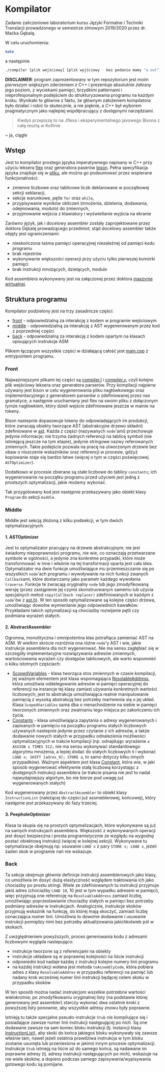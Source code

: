 # Kompilator

Zadanie zaliczeniowe laboratorium kursu Języki Formalne i Techniki Translacji prowadzonego w semestrze zimowym 2019/2020 przez dr. Maćka Gębalę.

W celu uruchomienia:

```bash
make
```
a następinie
```bash
./compiler [plik wejściowy] [plik wyjściowy - bez podania mamy "a.out"]
```

**DISCLAIMER**: program zaprezentowany w tym repozytorium jest moim *pierwszym* większym zderzeniem z C++ i prezentuje absolutnie *żałosny* jego poziom, z wyciekami pamięci, 
brzydkimi patternami i nieprofesjonalnym podejściem do strukturyzowania programu na każdym kroku. Wynikało to głównie z faktu, że głównym założeniem kompilatora było działać i 
robić to skutecznie, a nie pięknie, a C++ był wyborem pragmatycznym jako najlepiej współpracujący z dostępnymi narzędziami.

> Kiedyś przepiszę to na Jflexa i eksperymentalnego javowego Bisona z całą resztą w Kotlinie

~ ja, ciągle

## Wstęp

Jest to kompilator prostego języka imperatywnego napisany w C++ przy użyciu leksera [flex](https://github.com/westes/flex) oraz generatora paserów [bison](https://www.gnu.org/software/bison/). Pełna specyfikacja języka znajduje się w [pliku](./specs.pdf), ale można go podsumować przez wspierane funkcjonalności:
- zmienne liczbowe oraz tablicowe liczb deklarowane w początkowej sekcji seklaracji,
- sekcje warunkowe, pętle `for` oraz `while`,
- przypisywanie wyników obliczeń (mnożenia, dzielenia, dodawania, odejmowania, modulo) do zmiennych,
- przyjmowanie wejścia z klawiatury i wyświetlanie wyjścia na ekranie

Zarówno język, jak i docelowy assembler zostały zaprojektowane przez doktora Gębalę prowadzącego przedmiot; stąd docelowy assembler także objęty jest ograniczeniami:
- nieskończona taśma pamięci operacyjnej niezależnej od pamięci kodu programu
- brak rejestrów
- wykonywanie większości operacji przy użyciu tylko pierwszej komórki pamięci
- brak instrukcji mnożących, dzielących, modulo

Kod assemblera wykonywany jest na załączonej przez doktora [maszynie wirtualnej](./vm).

## Struktura programu

Kompilator podzielony jest na trzy zasadnicze części:
- [front](./front) - odpowiedzialną za interakcję z kodem w programie wejściowym
- [middle](./middle) - odpowiedzialną za interakcję z AST wygenerowanym przez kod z poprzedniej części
- [back](./back) - odpowiedzialną za interakcję z kodem opartym na klasach opisujących instrukcje ASM

Plikiem łączącym wszystkie części w działającą całość jest [main.cpp](./main.cpp) z entrypointem programu.

### Front

Najważniejszymi plikami tej części są [compiler.l](./front/compiler.l) i [compiler.y](./front/compiler.y), czyli kolejno plik wejściowy leksera oraz generatora parserów. 
Przy kompilacji najpierw używany jest bison w celu wygenerowania pliku nagłówkowego oraz implementacyjnego z generatorem parserów o zdefiniowanej przez nas gramatyce, a 
następnie uruchamiany jest flex na swoim pliku z dołączonym tymże nagłówkiem, który dzieli wejście zdefiniowane jeszcze w mainie na tokeny.

Bison nastepnie dopasowuje tokeny do odpowiadających im produkcji, które zwracają obiekty tworzące AST (abstrakcyjne drzewo składni) zdefiniowane w [ast](./front/ast).
Każda z części (nazywanych `node`'ami) przechowuje jedynie informacje; nie trzyma żadnych referencji na tablicę symboli (nie istniejącą jeszcze na tym etapie), jedynie
stringowe nazwy referowanych zmiennych. Takie podejście pozwala na pracę na utworzonym drzewie bez obaw o niszczenie wskaźników oraz referencji w procesie, gdzyż kopiowanie
staje się bardzo łatwe (więcej o tym w części poświęcowej `ASTOptimizer`).

Dodatkowo w procesie zbierane są stałe liczbowe do tablicy `constants`; ich wygenerowanie na początku programu przed użyciem jest jedną z prostszych optymalizacji, jakie
możemy wykonać.

Tak przygotowany kod jest następnie przekazywany jako obiekt klasy `Program` do sekcji `middle`.

### Middle

Middle jest sekcją złożoną z kilku podsekcji, w tym dwóch optymalizacyjnych.

#### 1. ASTOptimizer

Jest to optymalizator pracujący na drzewie abstrakcyjnym; nie jest świadomy niepoprawności programu, nie wie, co oznaczają przetwarzane symbole w ogólności, a jedynie
zna konkretne przypadki, które może transformować w inne i właśnie na tej transformacji oparta jest cała idea. Optymalizator ma dwie funkcje umożliwiające mu przemieszczanie
się po wszystkich `node`'ach programu i wywoływanie na nich funkcji zwanych `Callback`ami, które dostarczamy jako parametr każdego wywołania `traverse`. Funkcje te zwracają
oryginalny `node` lub jego zmodyfikowaną wersję (przez zastąpienie jej czymś skonstruowanym samemu lub użycia specjalnych metod `copy(Callback replacer)` zdefiniowanych w każdym
z `node`'ów z [ast.h](./front/ast.h)). W ten sposób optymalizowane są kolejne części drzewa, umożliwiając dowolne wymienianie jego odpowiednich kawałków. Przykładami takich optymalizacji
są chociażby rozwijanie pętli czy podmiana wyrażeń stałych.

#### 2. AbstractAssembler

Ogromna, monolityczna i omnipotentna klas potrafiąca zamieniać AST na ASM. W wielkim skrócie rozróżnia ona różne `node`'y AST i wie, jakie instrukcje assemblera dla nich wygenerować.
Nie ma sensu zagłębiać się w szczegóły implementacyjne rozwiązywania adresów zmiennych, wartościowania wyrażeń czy dostępów tablicowych, ale warto wspomnieć o kilku istotnych częściach:
- [ScopedVariables](./middle/abstract_assembler/ScopedVariables.h) - klasa tworząca stos zmiennych w czasie kompilacji, jej ważnym elementem jest klasa wspomagająca [ResolableAddress](./middle/abstract_assembler/ResolvableAddress.h),
która umożliwia oddelegowanie adresów w pamięci operacyjnej do referencji na instancje tej klasy zamiast używania konkretnych wartości liczbowych; jest to abstrakcja umożliwiająca realnie
manipulowanie pamięcią z wysoką abstrakcją bez potrzeby martwienia się o jej układ. Klasa `ScopedVariables` sama dba o nienachodzenie na siebie w pamięci tworzonych zmiennych oraz
zwalnianiu tego miejsca po zakończeniu ich życia.
- [Constants](./middle/abstract_assembler/Constants.h) - klasa umożliwiająca zapytania o adresy wygenerowanych i zapisanych w pamięciu na początku programu stałych liczbowych używanych
nastepnie jedynie przez czytanie z ich adresów, a także dodawanie nowych stałych w przypadku odnalezienia możliwości optymalizacyjnych w trakcie kompilacji (np. odnajdując wyrażenie 
`a ASSIGN x TIMES 512;` nie ma sensu wykonywać standardowego algorytmu mnożenia, a lepiej dodać do stałych liczbowych `9` i wykonać `LOAD x; SHIFT [adres_9]; STORE a`, to samo dotyczy 
kilku innych przypadków). Ważnym aspektem jest klasa [Constant](./middle/abstract_assembler/Constant.h), która wie, w jaki sposób wygenerować efektywnie stałą liczbową korzystając z
dostępnych instrukcji assemblera (w trakcie pisania nie jest to nadal najwydajniejszy algortym, bo nie bierze pod uwagę już wygenerowanych stałych)

Kod wygenerowany przez `AbstractAssembler` to obiekt klasy `InstructionList` (należącej do części już assmeblerowej, końcowej), który następnie jest przekazywany do fazy trzeciej.

#### 3. PeepholeOptimizer

Klasa ta skupia się na prostych optymalizacjach, które wykonywane są już na samych instrukcjach assemblera. Większość z wykonywanych operacji jest dosyć bezpieczna i prosta programistycznie
ze względu na *wygodną* postać obiektową instrukcji (więcej w kolejnej sekcji). Wykonywane tu optymalizacje obejmują np. usuwanie `LOAD x` z pary `STORE x; LOAD x`, jeżeli żaden skok
w programie nań nie wskazuje.

### Back

Ta sekcja obejmuje głównie definicje instrukcji assemblerowych jako klasy, co umożliwia im dosyć dużą elastyczność względem traktowania ich jako chociażby po prostu stringi. Wiele ze
zdefiniowanych tu instrukcji przyjmuje jakiś adres (chociażby `LOAD 10`, 10 jest w tym wypadku adresem w pamięci), więc przyjmują one referencję na `ResolvableAddress` zamiast liczbę,
umożliwiając poprzestawianie chociażby stałych w pamięci bez potrzeby podmiany adresów w instrukcjach. Analogicznie, instrukcje skoków przyjmują wskaźnik na funkcję, do której mają
skoczyć, zamiast liczbę oznaczająca numer linii. Umożliwia to dowolne dodawanie i usuwanie instrukcji pomiędzy nimi bez potrzeby aktualizowania jakichkolwiek pól w skokach.

Z uwzględnieniem powyższych, proces generowania kodu z adresami liczbowymi wygląda nastepująco:
- instrukcje tworzone są z referencjami na obiekty
- instrukcje układane są w poprawnej kolejności na liście instrukcji
- odpowiedni kod nadaje każdej z instrukcji kolejne numery linii programu
- na każdej instrukcji wołana jest metoda `toAssemblyCode`, która pobiera adres z klasy `ResolvableAddres` w przypadku referencji na pamięć lub nadany krok wcześniej numer linii instrukcji
będącej celem skoku w przypadku skoków

W ten sposób można nadać instrukcjom wszelkie potrzebne wartości wielokrotnie; po zmodyfikowaniu oryginalnej listy (na podstawie której generowany jest assembler) starczy wykonać
dwa ostatnie kroki z powyższej listy ponownie, aby wszystkie adresy znowu były poprawne.

Istnieją tu także specjalne pseudo-instrukcje `Stub` nie kompilujące się i posiadające zawsze numer linii instrukcji następującej po nich. Są one dodawane zawsze na sam koniec bloku
instrukcji (tj. instancji klasy [InstructionList](./back/asm/InstructionList.h)), aby skoki do końca jakiegoś bloku wykonywały się zawsze właśnie tam, nawet jeżeli ostatnia prawdziwa
instrukcja w tym bloku zostanie usunięta lub przeniesiona w jakimś innym procesie optymalizacji. Instrukcje `Stub` istnieją na liście aż do samego końca, są nadawane im poprawne adresy
(tj. adresy instrukcji następujących po nich), wskazuje na nie wiele skoków, a dopiero podczas samego zapisywania/wypisywania gotowego kodu są pomijane.